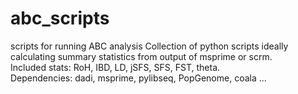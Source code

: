 # abc_scripts
scripts for running ABC analysis
Collection of python scripts ideally calculating summary statistics from output of msprime or scrm.  
Included stats: RoH, IBD, LD, jSFS, SFS, FST, theta.  
Dependencies: dadi, msprime, pylibseq, PopGenome, coala ...
